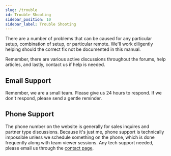 ```yaml
---
slug: /trouble
id: Trouble Shooting
sidebar_position: 10
sidebar_label: Trouble Shooting
---
```


There are a number of problems that can be caused for any particular setup, combination of setup, or particular remote. We'll work diligently helping should the correct fix not be documented in this manual.

Remember, there are various active discussions throughout the forums, help articles, and lastly, contact us if help is needed.

## Email Support

Remember, we are a small team. Please give us 24 hours to respond. If we don't respond, please send a gentle reminder.

## Phone Support

The phone number on the website is generally for sales inquires and partner type discussions. Because it's just me, phone support is technically impossible unless we schedule something on the phone, which is done frequently along with team viewer sessions. Any tech support needed, please email us through the [contact page](https://flirc.tv/pages/contact).